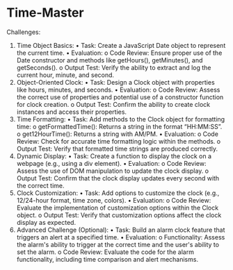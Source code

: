 # Time-Master
Challenges:
1. Time Object Basics:
• Task: Create a JavaScript Date object to represent the current time.
• Evaluation:
o Code Review: Ensure proper use of the Date constructor and methods 
like getHours(), getMinutes(), and getSeconds().
o Output Test: Verify the ability to extract and log the current hour, 
minute, and second.
2. Object-Oriented Clock:
• Task: Design a Clock object with properties like hours, minutes, and seconds.
• Evaluation:
o Code Review: Assess the correct use of properties and potential use of 
a constructor function for clock creation.
o Output Test: Confirm the ability to create clock instances and access 
their properties.
3. Time Formatting:
• Task: Add methods to the Clock object for formatting time:
o getFormattedTime(): Returns a string in the format “HH:MM:SS”.
o get12HourTime(): Returns a string with AM/PM.
• Evaluation:
o Code Review: Check for accurate time formatting logic within the 
methods.
o Output Test: Verify that formatted time strings are produced correctly.
4. Dynamic Display:
• Task: Create a function to display the clock on a webpage (e.g., using a div 
element).
• Evaluation:
o Code Review: Assess the use of DOM manipulation to update the clock 
display.
o Output Test: Confirm that the clock display updates every second with 
the correct time.
5. Clock Customization:
• Task: Add options to customize the clock (e.g., 12/24-hour format, time zone, 
colors).
• Evaluation:
o Code Review: Evaluate the implementation of customization options 
within the Clock object.
o Output Test: Verify that customization options affect the clock display 
as expected.
6. Advanced Challenge (Optional):
• Task: Build an alarm clock feature that triggers an alert at a specified time.
• Evaluation:
o Functionality: Assess the alarm's ability to trigger at the correct time 
and the user's ability to set the alarm.
o Code Review: Evaluate the code for the alarm functionality, including 
time comparison and alert mechanisms.